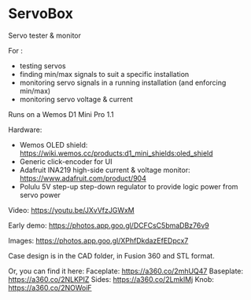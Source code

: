 # ServoBox
Servo tester &amp; monitor

For :
 - testing servos
 - finding min/max signals to suit a specific installation
 - monitoring servo signals in a running installation (and enforcing min/max)
 - monitoring servo voltage & current

Runs on a Wemos D1 Mini Pro 1.1

Hardware:
 - Wemos OLED shield: https://wiki.wemos.cc/products:d1_mini_shields:oled_shield
 - Generic click-encoder for UI
 - Adafruit INA219 high-side current & voltage monitor: https://www.adafruit.com/product/904
 - Polulu 5V step-up step-down regulator to provide logic power from servo power

Video: https://youtu.be/JXvVfzJGWxM

Early demo: https://photos.app.goo.gl/DCFCsC5bmaDBz76v9

Images:
https://photos.app.goo.gl/XPhfDkdazEfEDpcx7

Case design is in the CAD folder, in Fusion 360 and STL format.

Or, you can find it here:
Faceplate: https://a360.co/2mhUQ47
Baseplate: https://a360.co/2NLKPIZ
Sides: https://a360.co/2LmklMj
Knob: https://a360.co/2NOWoiF


